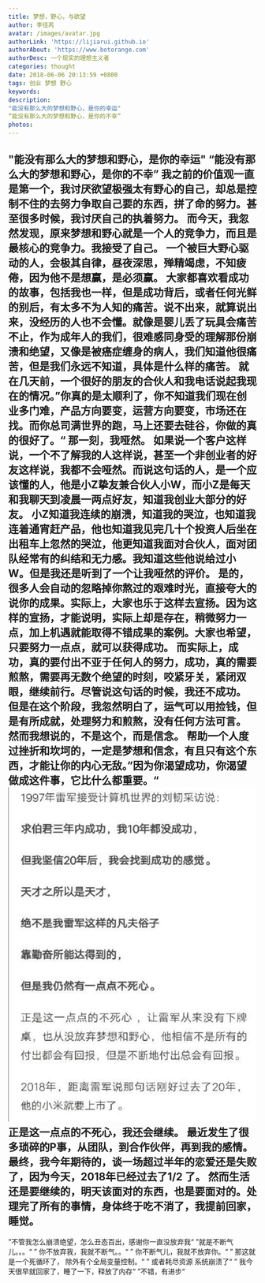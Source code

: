 ```yaml
---
title: 梦想，野心，与欲望
author: 李佳芮
avatar: /images/avatar.jpg
authorLink: 'https://lijiarui.github.io'
authorAbout: 'https://www.botorange.com'
authorDesc: 一个现实的理想主义者
categories: thought
date: 2018-06-06 20:13:59 +0800
tags: 创业 梦想 野心
keywords: 
description:
"能没有那么大的梦想和野心，是你的幸运" 
“能没有那么大的梦想和野心，是你的不幸”
photos:
---
```

"能没有那么大的梦想和野心，是你的幸运" 
“能没有那么大的梦想和野心，是你的不幸”
我之前的价值观一直是第一个，我讨厌欲望极强太有野心的自己，却总是控制不住的去努力争取自己要的东西，拼了命的努力。甚至很多时候，我讨厌自己的执着努力。
而今天，我忽然发现，原来梦想和野心就是一个人的竞争力，而且是最核心的竞争力。我接受了自己。
一个被巨大野心驱动的人，会极其自律，昼夜深思，殚精竭虑，不知疲倦，因为他不是想赢，是必须赢。
大家都喜欢看成功的故事，包括我也一样，但是成功背后，或者任何光鲜的别后，有太多不为人知的痛苦。说不出来，就算说出来，没经历的人也不会懂。就像是婴儿丢了玩具会痛苦不止，作为成年人的我们，很难感同身受的理解那份崩溃和绝望，又像是被癌症缠身的病人，我们知道他很痛苦，但是我们永远不知道，具体是什么样的痛苦。
就在几天前，一个很好的朋友的合伙人和我电话说起我现在的情况。”你真的是太顺利了，你不知道我们现在创业多门难，产品方向要变，运营方向要变，市场还在找。而你总司满世界的跑，马上还要去硅谷，你做的真的很好了。“
那一刻，我哑然。
如果说一个客户这样说，一个不了解我的人这样说，甚至一个非创业者的好友这样说，我都不会哑然。而说这句话的人，是一个应该懂的人，他是小Z挚友兼合伙人小W，而小Z是每天和我聊天到凌晨一两点好友，知道我创业大部分的好友。
小Z知道我连续的崩溃，知道我的哭泣，也知道我连着通宵赶产品，他也知道我见完几十个投资人后坐在出租车上忽然的哭泣，他更知道我面对合伙人，面对团队经常有的纠结和无力感。我知道这些他说给过小W。但是我还是听到了一个让我哑然的评价。
是的，很多人会自动的忽略掉你熬过的艰难时光，直接夸大的说你的成果。实际上，大家也乐于这样去宣扬。因为这样的宣扬，才能说明，实际上却是存在，稍微努力一点，加上机遇就能取得不错成果的案例。大家也希望，只要努力一点点，就可以获得成功。
而实际上，成功，真的要付出不亚于任何人的努力，成功，真的需要煎熬，需要再无数个绝望的时刻，咬紧牙关，紧闭双眼，继续前行。尽管说这句话的时候，我还不成功。
但是在这个阶段，我忽然明白了，运气可以用捡钱，但是有所成就，处理努力和煎熬，没有任何方法可言。
然而我想说的，不是这个，而是信念。
帮助一个人度过挫折和坎坷的，一定是梦想和信念，有且只有这个东西，才能让你的内心无敌。”因为你渴望成功，你渴望做成这件事，它比什么都重要。“
![](/img/2018/dream.jpg)
正是这一点点的不死心，我还会继续。
最近发生了很多琐碎的P事，从团队，到合作伙伴，再到我的感情。最终，我今年期待的，谈一场超过半年的恋爱还是失败了，因为今天，2018年已经过去了1/2 了。
然而生活还是要继续的，明天该面对的东西，也是要面对的。处理完了所有的事情，身体终于吃不消了，我提前回家，睡觉。
---------------------------------
”不管我怎么崩溃绝望，怎么丑态百出，感谢你一直没放弃我“
”就是不断气儿。。。“
” 你不放弃我，我就不断气。。“
” 你不断气儿，我就不放弃你。“
” 那这就是一个死循环了， 除外有个全局变量控制。“
” 或者耗尽资源 系统崩溃了“
” 我今天很早就回家了，睡了一下，释放了内存“
”不错，有进步“
